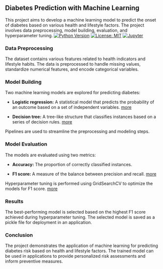 
## Diabetes Prediction with Machine Learning

This project aims to develop a machine learning model to predict the onset of diabetes based on various health and lifestyle factors. The project involves data preprocessing, model building, evaluation, and hyperparameter tuning.
[![Python Version](https://img.shields.io/badge/python-3.11-blue.svg)](https://www.python.org/downloads/release/python-311/)
[![License: MIT](https://img.shields.io/badge/License-MIT-yellow.svg)](https://opensource.org/licenses/MIT)
[![Jupyter](https://img.shields.io/badge/Jupyter-Notebooks-orange.svg)](https://jupyter.org/)
### Data Preprocessing

The dataset contains various features related to health indicators and lifestyle habits. The data is preprocessed to handle missing values, standardize numerical features, and encode categorical variables.

### Model Building

Two machine learning models are explored for predicting diabetes:

- **Logistic regression:** A statistical model that predicts the probability of an outcome based on a set of independent variables. [more](https://scikit-learn.org/stable/modules/generated/sklearn.linear_model.LogisticRegression.html)

- **Decision tree:** A tree-like structure that classifies instances based on a series of decision rules. [more](https://scikit-learn.org/stable/modules/tree.html)

Pipelines are used to streamline the preprocessing and modeling steps.

### Model Evaluation

The models are evaluated using two metrics:

- **Accuracy:** The proportion of correctly classified instances.

- **F1 score:** A measure of the balance between precision and recall. [more](https://scikit-learn.org/stable/modules/generated/sklearn.metrics.f1_score.html)

Hyperparameter tuning is performed using GridSearchCV to optimize the models for F1 score. [more](https://scikit-learn.org/stable/modules/generated/sklearn.model_selection.GridSearchCV.html)

### Results

The best-performing model is selected based on the highest F1 score achieved during hyperparameter tuning. The selected model is saved as a pickle file for deployment in an application.

### Conclusion

The project demonstrates the application of machine learning for predicting diabetes risk based on health and lifestyle factors. The trained model can be used in applications to provide personalized risk assessments and inform preventive measures.
